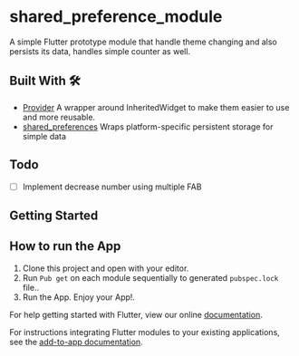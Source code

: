 # shared_preference_module

A simple Flutter prototype module that handle theme changing and also persists its data, handles simple counter as well.

## Built With 🛠
* [Provider](https://pub.dev/packages/provider) A wrapper around InheritedWidget to make them easier to use and more reusable.
* [shared_preferences](https://pub.dev/packages/shared_preferences) Wraps platform-specific persistent storage for simple data

## Todo
* [ ] Implement decrease number using multiple FAB

## Getting Started
## How to run the App
1. Clone this project and open with your editor.
2. Run `Pub get` on each module sequentially to generated `pubspec.lock` file..
6. Run the App. Enjoy your App!.

For help getting started with Flutter, view our online
[documentation](https://flutter.dev/).

For instructions integrating Flutter modules to your existing applications,
see the [add-to-app documentation](https://flutter.dev/docs/development/add-to-app).
